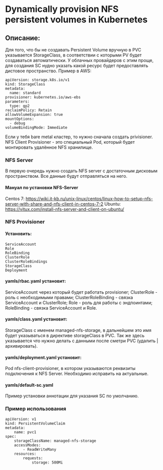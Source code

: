 # Dynamically provision NFS persistent volumes in Kubernetes
## Описание:

Для того, что бы не создавать Persistent Volume вручную в PVC указывается StorageClass, в соответствии с которыми PV будет создаваться автоматически.
У облачных провайдеров с этим проще, для создания SC нудно указать какой ресурс будет предоставлять дистовое пространство. Пример в AWS:
```
apiVersion: storage.k8s.io/v1
kind: StorageClass
metadata:
  name: standard
provisioner: kubernetes.io/aws-ebs
parameters:
  type: gp2
reclaimPolicy: Retain
allowVolumeExpansion: true
mountOptions:
  - debug
volumeBindingMode: Immediate
```

Если у тебя bare metal кластер, то нужно сначала создать privisioner.
NFS Client Provisioner - это специальный Pod, который будет монтировать удалённое NFS хранилище.

### NFS Server

В первую очередь нужно создать NFS server с достаточным дисковым пространством. Все данные будут отправляться на него.
#### Мануал по установки NFS-Server
Centos 7:
https://wiki.it-kb.ru/unix-linux/centos/linux-how-to-setup-nfs-server-with-share-and-nfs-client-in-centos-7-2
Ubuntu:
https://vitux.com/install-nfs-server-and-client-on-ubuntu/

### NFS Provisioner

#### Установить:
```
ServiceAccount
Role
RoleBinding
ClusterRole
ClusterRoleBindings
StorageClass
Deployment
```
#### yamls/rbac.yaml установит:
ServiceAccount через который будет работать provisioner;
ClusterRole - роль с необходимыми правами;
ClusterRoleBinding - связка ServiceAccount и ClusterRole;
Role - роль для работы с эндпоинтами;
RoleBinding - связка ServiceAccount и Role.

#### yamls/class.yaml установит:
StorageClass с именем managed-nfs-storage, в дальнейшем это имя будет указываться в директиве storageClass в PVC. Так же здесь указывается что нужно делать с данными после сметри PVC (удалить | архивировать).

#### yamls/deployment.yaml установит:
Pod nfs-client-provisioner, в котором указываются реквизиты подключения к NFS Server. Необходимо исправить на актуальные.

#### yamls/default-sc.yaml
Пример установки аннотации для указания SC по умолчанию.


### Пример использования

```
apiVersion: v1
kind: PersistentVolumeClaim
metadata:
	name: pvc1
spec:
	storageClassName: managed-nfs-storage
	accessModes:
		- ReadWriteMany
	resources:
		requests:
			storage: 500Mi
```
